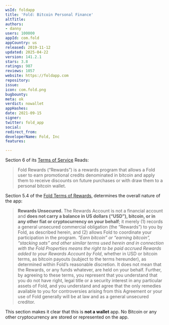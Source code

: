```yaml
---
wsId: foldapp
title: 'Fold: Bitcoin Personal Finance'
altTitle: 
authors:
- danny
users: 100000
appId: com.fold
appCountry: us
released: 2019-11-12
updated: 2025-04-22
version: 141.2.1
stars: 3.8
ratings: 987
reviews: 1057
website: https://foldapp.com
repository: 
issue: 
icon: com.fold.png
bugbounty: 
meta: ok
verdict: nowallet
appHashes: 
date: 2021-09-15
signer: 
twitter: fold_app
social: 
redirect_from: 
developerName: Fold, Inc
features: 

---
```


Section 6 of its [Terms of Service](https://foldapp.com/legal/terms-of-rewards) Reads:

> Fold Rewards (“Rewards”) is a rewards program that allows a Fold user to earn promotional credits denominated in bitcoin and apply them to receive discounts on future purchases or with draw them to a personal bitcoin wallet.

Section 5.4 of the [Fold Terms of Rewards](https://foldapp.com/legal/terms-of-rewards), determines the overall nature of the app:

> **Rewards Unsecured.** The Rewards Account is not a financial account and **does not carry a balance in US dollars (“USD”), bitcoin, or in any other fiat or cryptocurrency on your behalf**; it merely (1) records a general unsecured commercial obligation (the “Rewards”) to you by Fold, as described herein, and (2) allows Fold to coordinate your participation in the program.  *“Earn bitcoin” or “earning bitcoin”, “stacking sats” and other similar terms used herein and in connection with the Fold Properties means the right to be paid accrued Rewards added to your Rewards Account by Fold*, whether in USD or bitcoin terms, as bitcoin payouts (subject to the terms hereunder), as determined within Fold’s reasonable discretion. It does not mean that the Rewards, or any funds whatever, are held on your behalf. Further, by agreeing to these terms, you represent that you understand that you do not have right, legal title or a security interest in any particular assets of Fold, and you understand and agree that the only remedies available to you for controversies arising from this Agreement or your use of Fold generally will be at law and as a general unsecured creditor.

This section makes it clear that this is **not a wallet** app. No Bitcoin or any other cryptocurrency are stored or represented on the app.
